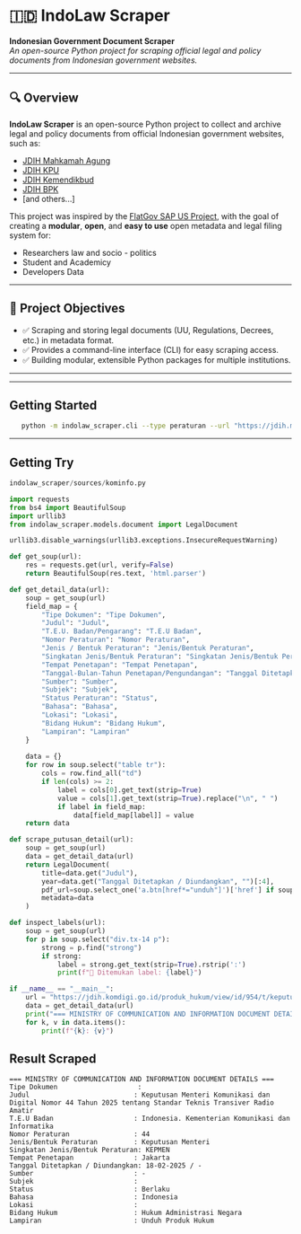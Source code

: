 # 🇮🇩 IndoLaw Scraper

**Indonesian Government Document Scraper**  
_An open-source Python project for scraping official legal and policy documents from Indonesian government websites._

---

## 🔍 Overview

**IndoLaw Scraper** is an open-source Python project to collect and archive legal and policy documents from official Indonesian government websites, such as:
- [JDIH Mahkamah Agung](https://jdih.mahkamahagung.go.id)
- [JDIH KPU](https://jdih.kpu.go.id)
- [JDIH Kemendikbud](https://jdih.kemendikdasmen.go.id)
- [JDIH BPK](https://peraturan.bpk.go.id)
- [and others...]

This project was inspired by the [FlatGov SAP US Project](https://flatgov.com/), with the goal of creating a **modular**, **open**, and **easy to use** open metadata and legal filing system for:
- Researchers law and socio - politics
- Student and Academicy
- Developers Data

---

## 🎯 Project Objectives

- ✅ Scraping and storing legal documents (UU, Regulations, Decrees, etc.) in metadata format.
- ✅ Provides a command-line interface (CLI) for easy scraping access.
- ✅ Building modular, extensible Python packages for multiple institutions.

---

---
## Getting Started

```bash
   python -m indolaw_scraper.cli --type peraturan --url "https://jdih.mahkamahagung.go.id/legal-product/..."
```
---
## Getting Try

```py
indolaw_scraper/sources/kominfo.py

import requests
from bs4 import BeautifulSoup
import urllib3
from indolaw_scraper.models.document import LegalDocument

urllib3.disable_warnings(urllib3.exceptions.InsecureRequestWarning)

def get_soup(url):
    res = requests.get(url, verify=False)
    return BeautifulSoup(res.text, 'html.parser')

def get_detail_data(url):
    soup = get_soup(url)
    field_map = {
        "Tipe Dokumen": "Tipe Dokumen",
        "Judul": "Judul",
        "T.E.U. Badan/Pengarang": "T.E.U Badan",
        "Nomor Peraturan": "Nomor Peraturan",
        "Jenis / Bentuk Peraturan": "Jenis/Bentuk Peraturan",
        "Singkatan Jenis/Bentuk Peraturan": "Singkatan Jenis/Bentuk Peraturan",
        "Tempat Penetapan": "Tempat Penetapan",
        "Tanggal-Bulan-Tahun Penetapan/Pengundangan": "Tanggal Ditetapkan / Diundangkan",
        "Sumber": "Sumber",
        "Subjek": "Subjek",
        "Status Peraturan": "Status",
        "Bahasa": "Bahasa",
        "Lokasi": "Lokasi",
        "Bidang Hukum": "Bidang Hukum",
        "Lampiran": "Lampiran"
    }
    
    data = {}
    for row in soup.select("table tr"):
        cols = row.find_all("td")
        if len(cols) >= 2:
            label = cols[0].get_text(strip=True)
            value = cols[1].get_text(strip=True).replace("\n", " ")
            if label in field_map:
                data[field_map[label]] = value
    return data

def scrape_putusan_detail(url):
    soup = get_soup(url)
    data = get_detail_data(url)
    return LegalDocument(
        title=data.get("Judul"),
        year=data.get("Tanggal Ditetapkan / Diundangkan", "")[:4],
        pdf_url=soup.select_one('a.btn[href*="unduh"]')['href'] if soup.select_one('a.btn[href*="unduh"]') else None,
        metadata=data
    )

def inspect_labels(url):
    soup = get_soup(url)
    for p in soup.select("div.tx-14 p"):
        strong = p.find("strong")
        if strong:
            label = strong.get_text(strip=True).rstrip(':')
            print(f"🔎 Ditemukan label: {label}")

if __name__ == "__main__":
    url = "https://jdih.komdigi.go.id/produk_hukum/view/id/954/t/keputusan+menteri+komunikasi+dan+digital+nomor+44+tahun+2025"
    data = get_detail_data(url)
    print("=== MINISTRY OF COMMUNICATION AND INFORMATION DOCUMENT DETAILS ===")
    for k, v in data.items():
        print(f"{k}: {v}")


```
## Result Scraped

```text
=== MINISTRY OF COMMUNICATION AND INFORMATION DOCUMENT DETAILS ===
Tipe Dokumen                    : 
Judul                          : Keputusan Menteri Komunikasi dan Digital Nomor 44 Tahun 2025 tentang Standar Teknis Transiver Radio Amatir
T.E.U Badan                    : Indonesia. Kementerian Komunikasi dan Informatika
Nomor Peraturan                : 44
Jenis/Bentuk Peraturan         : Keputusan Menteri
Singkatan Jenis/Bentuk Peraturan: KEPMEN
Tempat Penetapan               : Jakarta
Tanggal Ditetapkan / Diundangkan: 18-02-2025 / -
Sumber                         : -
Subjek                         : 
Status                         : Berlaku
Bahasa                         : Indonesia
Lokasi                         : 
Bidang Hukum                   : Hukum Administrasi Negara
Lampiran                       : Unduh Produk Hukum


```
